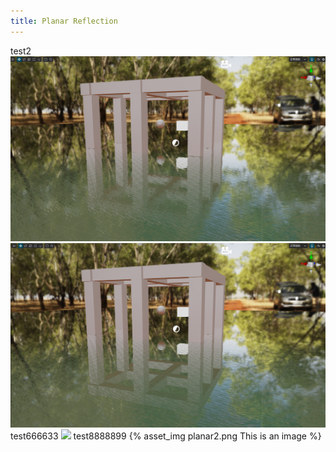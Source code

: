 ```yaml
---
title: Planar Reflection
---
```

test2
<img src="../planar-reflection/planar-1.png">
<img src="./planar-reflection/planar-2.png" alt="miaoshusha">
test666633
![](planar-1.png)
test8888899
{% asset_img planar2.png This is an image %}

